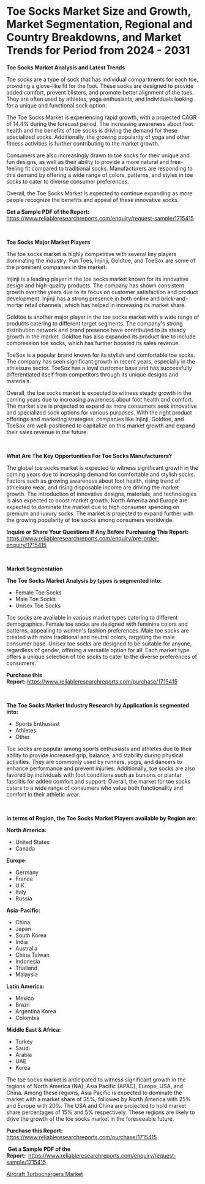 <p><h1>Toe Socks Market Size and Growth, Market Segmentation, Regional and Country Breakdowns, and Market Trends for Period from 2024 -  2031</h1></p><p><strong>Toe Socks Market Analysis and Latest Trends</strong></p>
<p><p>Toe socks are a type of sock that has individual compartments for each toe, providing a glove-like fit for the foot. These socks are designed to provide added comfort, prevent blisters, and promote better alignment of the toes. They are often used by athletes, yoga enthusiasts, and individuals looking for a unique and functional sock option.</p><p>The Toe Socks Market is experiencing rapid growth, with a projected CAGR of 14.4% during the forecast period. The increasing awareness about foot health and the benefits of toe socks is driving the demand for these specialized socks. Additionally, the growing popularity of yoga and other fitness activities is further contributing to the market growth.</p><p>Consumers are also increasingly drawn to toe socks for their unique and fun designs, as well as their ability to provide a more natural and free-feeling fit compared to traditional socks. Manufacturers are responding to this demand by offering a wide range of colors, patterns, and styles in toe socks to cater to diverse consumer preferences.</p><p>Overall, the Toe Socks Market is expected to continue expanding as more people recognize the benefits and appeal of these innovative socks.</p></p>
<p><strong>Get a Sample PDF of the Report:&nbsp;</strong> <a href="https://www.reliableresearchreports.com/enquiry/request-sample/1715415">https://www.reliableresearchreports.com/enquiry/request-sample/1715415</a></p>
<p>&nbsp;</p>
<p><strong>Toe Socks Major Market Players</strong></p>
<p><p>The toe socks market is highly competitive with several key players dominating the industry. Fun Toes, Injinji, Goldtoe, and ToeSox are some of the prominent companies in the market.</p><p>Injinji is a leading player in the toe socks market known for its innovative design and high-quality products. The company has shown consistent growth over the years due to its focus on customer satisfaction and product development. Injinji has a strong presence in both online and brick-and-mortar retail channels, which has helped in increasing its market share.</p><p>Goldtoe is another major player in the toe socks market with a wide range of products catering to different target segments. The company's strong distribution network and brand presence have contributed to its steady growth in the market. Goldtoe has also expanded its product line to include compression toe socks, which has further boosted its sales revenue.</p><p>ToeSox is a popular brand known for its stylish and comfortable toe socks. The company has seen significant growth in recent years, especially in the athleisure sector. ToeSox has a loyal customer base and has successfully differentiated itself from competitors through its unique designs and materials.</p><p>Overall, the toe socks market is expected to witness steady growth in the coming years due to increasing awareness about foot health and comfort. The market size is projected to expand as more consumers seek innovative and specialized sock options for various purposes. With the right product offerings and marketing strategies, companies like Injinji, Goldtoe, and ToeSox are well-positioned to capitalize on this market growth and expand their sales revenue in the future.</p></p>
<p>&nbsp;</p>
<p><strong>What Are The Key Opportunities For Toe Socks Manufacturers?</strong></p>
<p><p>The global toe socks market is expected to witness significant growth in the coming years due to increasing demand for comfortable and stylish socks. Factors such as growing awareness about foot health, rising trend of athleisure wear, and rising disposable income are driving the market growth. The introduction of innovative designs, materials, and technologies is also expected to boost market growth. North America and Europe are expected to dominate the market due to high consumer spending on premium and luxury socks. The market is projected to expand further with the growing popularity of toe socks among consumers worldwide.</p></p>
<p><strong>Inquire or Share Your Questions If Any Before Purchasing This Report:</strong> <a href="https://www.reliableresearchreports.com/enquiry/pre-order-enquiry/1715415">https://www.reliableresearchreports.com/enquiry/pre-order-enquiry/1715415</a></p>
<p>&nbsp;</p>
<p><strong>Market Segmentation</strong></p>
<p><strong>The Toe Socks Market Analysis by types is segmented into:</strong></p>
<p><ul><li>Female Toe Socks</li><li>Male Toe Socks</li><li>Unisex Toe Socks</li></ul></p>
<p><p>Toe socks are available in various market types catering to different demographics. Female toe socks are designed with feminine colors and patterns, appealing to women's fashion preferences. Male toe socks are created with more traditional and neutral colors, targeting the male consumer base. Unisex toe socks are designed to be suitable for anyone, regardless of gender, offering a versatile option for all. Each market type offers a unique selection of toe socks to cater to the diverse preferences of consumers.</p></p>
<p><strong>Purchase this Report:&nbsp;</strong><a href="https://www.reliableresearchreports.com/purchase/1715415">https://www.reliableresearchreports.com/purchase/1715415</a></p>
<p>&nbsp;</p>
<p><strong>The Toe Socks Market Industry Research by Application is segmented into:</strong></p>
<p><ul><li>Sports Enthusiast</li><li>Athletes</li><li>Other</li></ul></p>
<p><p>Toe socks are popular among sports enthusiasts and athletes due to their ability to provide increased grip, balance, and stability during physical activities. They are commonly used by runners, yogis, and dancers to enhance performance and prevent injuries. Additionally, toe socks are also favored by individuals with foot conditions such as bunions or plantar fasciitis for added comfort and support. Overall, the market for toe socks caters to a wide range of consumers who value both functionality and comfort in their athletic wear.</p></p>
<p>&nbsp;</p>
<p><strong>In terms of Region, the Toe Socks Market Players available by Region are:</strong></p>
<p>
    <p> <strong> North America: </strong>
        <ul>
            <li>United States</li>
            <li>Canada</li>
        </ul>
        </p> 
    <p> <strong> Europe: </strong>
        <ul>
            <li>Germany</li>
            <li>France</li>
            <li>U.K.</li>
            <li>Italy</li>
            <li>Russia</li>
        </ul>
        </p> 
    <p> <strong> Asia-Pacific: </strong>
        <ul>
            <li>China</li>
            <li>Japan</li>
            <li>South Korea</li>
            <li>India</li>
            <li>Australia</li>
            <li>China Taiwan</li>
            <li>Indonesia</li>
            <li>Thailand</li>
            <li>Malaysia</li>
        </ul>
        </p> 
    <p> <strong> Latin America: </strong>
        <ul>
            <li>Mexico</li>
            <li>Brazil</li>
            <li>Argentina Korea</li>
            <li>Colombia</li>
        </ul>
        </p> 
    <p> <strong> Middle East & Africa: </strong>
        <ul>
            <li>Turkey</li>
            <li>Saudi</li>
            <li>Arabia</li>
            <li>UAE</li>
            <li>Korea</li>
        </ul>
    </p>
    </p>
<p><p>The toe socks market is anticipated to witness significant growth in the regions of North America (NA), Asia Pacific (APAC), Europe, USA, and China. Among these regions, Asia Pacific is expected to dominate the market with a market share of 35%, followed by North America with 25% and Europe with 20%. The USA and China are projected to hold market share percentages of 15% and 5% respectively. These regions are likely to drive the growth of the toe socks market in the foreseeable future.</p></p>
<p><strong>Purchase this Report: </strong><a href="https://www.reliableresearchreports.com/purchase/1715415">https://www.reliableresearchreports.com/purchase/1715415</a></p>
<p>&nbsp;<strong>Get a Sample PDF of the Report:&nbsp;&nbsp;</strong><a href="https://www.reliableresearchreports.com/enquiry/request-sample/1715415">https://www.reliableresearchreports.com/enquiry/request-sample/1715415</a></p>
<p><strong></strong></p>
<p><p><a href="https://angry-finch-aaf.notion.site/Aircraft-Turbochargers-Market-Provides-a-Comprehensive-Analysis-Including-a-Macro-Overview-of-the-Ma-e03d0f11fdc1407fa16402214af54b16">Aircraft Turbochargers Market</a></p></p>